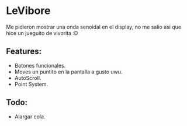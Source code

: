 # LeVibore

Me pidieron mostrar una onda senoidal en el display, no me salio asi que hice un jueguito de vivorita :D

## Features:
- Botones funcionales.
- Moves un puntito en la pantalla a gusto uwu.
- AutoScroll.
- Point System.

## Todo:
- Alargar cola.
